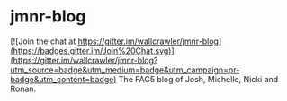 # jmnr-blog

[![Join the chat at https://gitter.im/wallcrawler/jmnr-blog](https://badges.gitter.im/Join%20Chat.svg)](https://gitter.im/wallcrawler/jmnr-blog?utm_source=badge&utm_medium=badge&utm_campaign=pr-badge&utm_content=badge)
The FAC5 blog of Josh, Michelle, Nicki and Ronan.
